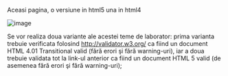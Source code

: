 Aceasi pagina, o versiune in html5 una in html4

![image](https://github.com/CrisanEmanuel/Semester-4-Programare-Web/assets/115414408/e668d8e0-aac4-4ecb-a98e-0957098ff1f8)

Se vor realiza doua variante ale acestei teme de laborator: prima varianta trebuie verificata folosind http://validator.w3.org/ ca fiind un document HTML 4.01 Transitional valid (fără erori şi fără warning-uri), iar a doua trebuie validata tot la link-ul anterior ca fiind un document HTML 5 valid (de asemenea fără erori şi fără warning-uri);
